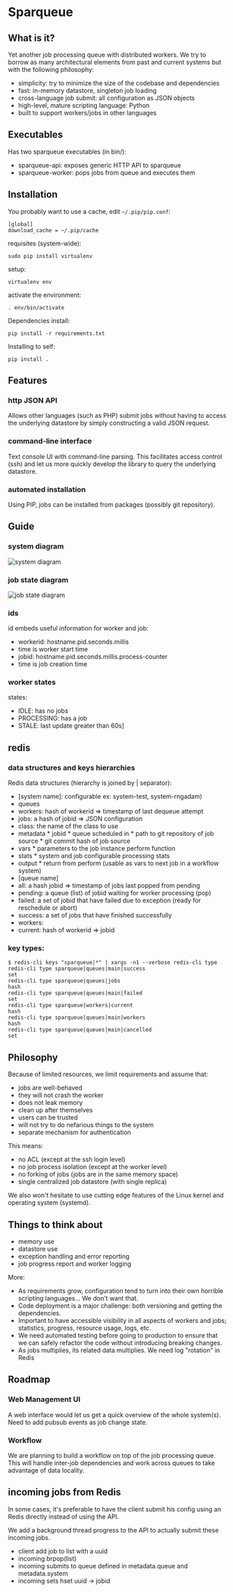 # Sparqueue

## What is it?

Yet another job processing queue with distributed workers. We try to borrow as
many architectural elements from past and current systems but with the following
philosophy:

* simplicity: try to minimize the size of the codebase and dependencies
* fast: in-memory datastore, singleton job loading
* cross-language job submit: all configuration as JSON objects
* high-level, mature scripting language: Python
* built to support workers/jobs in other languages

## Executables

Has two sparqueue executables (in bin/):

* sparqueue-api: exposes generic HTTP API to sparqueue
* sparqueue-worker: pops jobs from queue and executes them


## Installation

You probably want to use a cache, edit ```~/.pip/pip.conf```:

```
[global]
download_cache = ~/.pip/cache
```

requisites (system-wide):

```
sudo pip install virtualenv
```

setup:

```
virtualenv env
```

activate the environment:

```
. env/bin/activate
```

Dependencies install:

```
pip install -r requirements.txt
```

Installing to self:

```
pip install .
```

## Features

### http JSON API

Allows other languages (such as PHP) submit jobs without having to access the
underlying datastore by simply constructing a valid JSON request.

### command-line interface

Text console UI with command-line parsing. This facilitates access control (ssh) and let us more quickly develop the library to query the underlying datastore.

### automated installation

Using PIP, jobs can be installed from packages (possibly git repository).

## Guide

### system diagram

![system diagram](docs/system-diagram.png)

### job state diagram

![job state diagram](docs/job-state-diagram.png)

### ids

id embeds useful information for worker and job:

* workerid: hostname.pid.seconds.millis
 * time is worker start time
* jobid: hostname.pid.seconds.millis.process-counter
 * time is job creation time

### worker states

states:

* IDLE: has no jobs
* PROCESSING: has a job
* STALE: last update greater than 60s]

## redis

### data structures and keys hierarchies

Redis data structures (hierarchy is joined by | separator):

* [system name]: configurable ex: system-test, system-rngadam)
 * queues
  * workers: hash of workerid => timestamp of last dequeue attempt
  * jobs: a hash of jobid => JSON configuration
   * class: the name of the class to use
   * metadata
    * jobid
    * queue scheduled in
    * path to git repository of job source
    * git commit hash of job source
   * vars
    * parameters to the job instance perform function
   * stats
    * system and job configurable processing stats
   * output
    * return from perform (usable as vars to next job in a workflow system)
  * [queue name]
   * all: a hash jobid => timestamp of jobs last popped from pending
   * pending: a queue (list) of jobid waiting for worker processing (pop)
   * failed: a set of jobid that have failed due to exception (ready for reschedule or abort)
   * success: a set of jobs that have finished successfully
 * workers:
  * current: hash of workerid => jobid

### key types:

```
$ redis-cli keys "sparqueue|*" | xargs -n1 --verbose redis-cli type
redis-cli type sparqueue|queues|main|success
set
redis-cli type sparqueue|queues|jobs
hash
redis-cli type sparqueue|queues|main|failed
set
redis-cli type sparqueue|workers|current
hash
redis-cli type sparqueue|queues|main|workers
hash
redis-cli type sparqueue|queues|main|cancelled
set
```
## Philosophy

Because of limited resources, we limit requirements and assume that:

* jobs are well-behaved
 * they will not crash the worker
 * does not leak memory
 * clean up after themselves
* users can be trusted
 * will not try to do nefarious things to the system
 * separate mechanism for authentication

This means:

* no ACL (except at the ssh login level)
* no job process isolation (except at the worker level)
* no forking of jobs (jobs are in the same memory space)
* single centralized job datastore (with single replica)

We also won't hesitate to use cutting edge features of the Linux kernel and
operating system (systemd).

## Things to think about

* memory use
* datastore use
* exception handling and error reporting
* job progress report and worker logging

More:

* As requirements grow, configuration tend to turn into their own horrible
scripting languages... We don't want that.
* Code deployment is a major challenge: both versioning and getting the dependencies.
* Important to have accessible visibility in all aspects of workers and jobs; statistics, progress, resource usage, logs, etc.
* We need automated testing before going to production to ensure that we can safely refactor the code without introducing breaking changes.
* As jobs multiplies, its related data multiplies. We need log "rotation" in Redis


## Roadmap

### Web Management UI

A web interface would let us get a quick overview of the whole system(s). Need to add pubsub events as job change state.

### Workflow

We are planning to build a workflow on top of the job processing queue. This
will handle inter-job dependencies and work across queues to take advantage of
data locality.

## incoming jobs from Redis

In some cases, it's preferable to have the client submit his config
using an Redis directly instead of using the API.

We add a background thread progress to the API to actually submit these incoming jobs.

* client add job to list with a uuid
* incoming brpop(list)
* incoming submits to queue defined in metadata.queue and metadata.system
* incoming sets hset uuid -> jobid